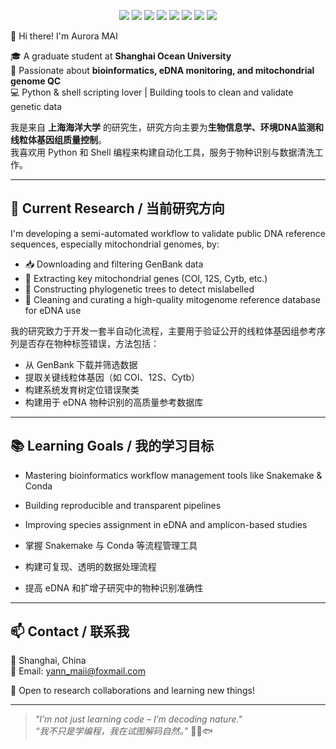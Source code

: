 <p align="center">
  <img src="https://img.shields.io/badge/Python-3.10-blue?logo=python" />
  <img src="https://img.shields.io/badge/Shell-Bash-lightgrey?logo=gnu-bash" />
  <img src="https://img.shields.io/badge/Research-eDNA-00b894" />
  <img src="https://img.shields.io/badge/Focus-Mitogenome_QC-0984e3" />
  <img src="https://img.shields.io/badge/Workflow-Snakemake-6c5ce7?logo=snakemake" />
  <img src="https://img.shields.io/badge/Version_Control-Git-F05032?logo=git" />
  <img src="https://img.shields.io/badge/Environment-Conda-green?logo=anaconda" />
  <img src="https://img.shields.io/badge/Status-Learning-orange" />
</p>
👋 Hi there! I'm Aurora MAI

🎓 A graduate student at **Shanghai Ocean University**  
🧬 Passionate about **bioinformatics, eDNA monitoring, and mitochondrial genome QC**  
💻 Python & shell scripting lover | Building tools to clean and validate genetic data  

我是来自 **上海海洋大学** 的研究生，研究方向主要为**生物信息学、环境DNA监测和线粒体基因组质量控制**。  
我喜欢用 Python 和 Shell 编程来构建自动化工具，服务于物种识别与数据清洗工作。

---

## 🔬 Current Research / 当前研究方向

I'm developing a semi-automated workflow to validate public DNA reference sequences, especially mitochondrial genomes, by:

- 📥 Downloading and filtering GenBank data
- 🧪 Extracting key mitochondrial genes (COI, 12S, Cytb, etc.)
- 🌳 Constructing phylogenetic trees to detect mislabelled
- 🧼 Cleaning and curating a high-quality mitogenome reference database for eDNA use

我的研究致力于开发一套半自动化流程，主要用于验证公开的线粒体基因组参考序列是否存在物种标签错误，方法包括：

- 从 GenBank 下载并筛选数据
- 提取关键线粒体基因（如 COI、12S、Cytb）
- 构建系统发育树定位错误聚类
- 构建用于 eDNA 物种识别的高质量参考数据库

---

## 📚 Learning Goals / 我的学习目标

- Mastering bioinformatics workflow management tools like Snakemake & Conda  
- Building reproducible and transparent pipelines  
- Improving species assignment in eDNA and amplicon-based studies

- 掌握 Snakemake 与 Conda 等流程管理工具  
- 构建可复现、透明的数据处理流程  
- 提高 eDNA 和扩增子研究中的物种识别准确性

---

## 📫 Contact / 联系我

📍 Shanghai, China  
📧 Email: yann_maii@foxmail.com 

🧭 Open to research collaborations and learning new things!

---

> _"I’m not just learning code – I’m decoding nature."_  
> _“我不只是学编程，我在试图解码自然。”_ 🌊🧬🐟
